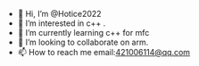 - 👋 Hi, I’m @Hotice2022
- 👀 I’m interested in c++ .
- 🌱 I’m currently learning c++ for mfc
- 💞️ I’m looking to collaborate on arm.
- 📫 How to reach me email:421006114@qq.com

<!---
Hotice2022/Hotice2022 is a ✨ special ✨ repository because its `README.md` (this file) appears on your GitHub profile.
You can click the Preview link to take a look at your changes.
--->

